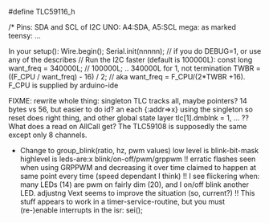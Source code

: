 #define TLC59116_h

/*
  Pins: SDA and SCL of I2C
UNO: A4:SDA, A5:SCL
mega: as marked
teensy: ...

  In your setup():
Wire.begin();
Serial.init(nnnnn); // if you do DEBUG=1, or use any of the describes
// Run the I2C faster (default is 100000L):
const long want_freq = 340000L; // 100000L; .. 340000L for 1, not termination
TWBR = ((F_CPU / want_freq) - 16) / 2; // aka want_freq = F_CPU/(2*TWBR +16). F_CPU is supplied by arduino-ide


  FIXME: rewrite whole thing:
singleton TLC
  tracks all, maybe pointers? 14 bytes vs 56, but easier to do id?
an each {:addr=>x} using the singleton
so reset does right thing, and other global state
layer
  tlc[1].dmblnk = 1, ...
  ?? What does a read on AllCall get?
  The TLC59108 is supposedly the same except only 8 channels.
  * Change to group_blink(ratio, hz, pwm values)
low level is blink-bit-mask
highlevel is leds-are:x blink/on-off/pwm/grppwm
  !! erratic flashes seen when using GRPPWM and decreasing it over time
  claimed to happen at same point every time (speed dependant I think)
  !! I see flickering when: many LEDs (14) are pwm on fairly dim (20), and I on/off blink another LED.
  adjustng Vext seems to improve the situation (so, current?)
  !! This stuff appears to work in a timer-service-routine, but you must (re-)enable interrupts in the isr: sei();


